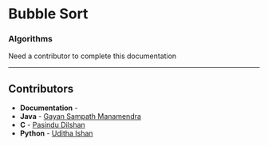 # Bubble Sort
### Algorithms

Need a contributor to complete this documentation

------------------------------------------------------
## Contributors

- **Documentation** - 
- **Java** - [Gayan Sampath Manamendra](https://github.com/GayanSampathManamendra)
- **C** - [Pasindu Dilshan](https://github.com/PasinduD95)
- **Python** - [Uditha Ishan](https://github.com/UdithaIshan)
